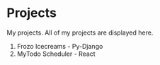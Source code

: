 # Projects
My projects.
All of my projects are displayed here.
1. Frozo Icecreams - Py-Django
2. MyTodo Scheduler - React
